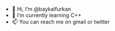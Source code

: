 - 👋 Hi, I’m @baykalfurkan
- 🌱 I’m currently learning C++
- 📫 You can  reach me on gmail or twitter

<!---
baykalfurkan/baykalfurkan is a ✨ special ✨ repository because its `README.md` (this file) appears on your GitHub profile.
You can click the Preview link to take a look at your changes.
--->
